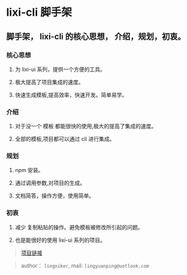 # lixi-cli 脚手架

## 脚手架， lixi-cli 的核心思想， 介绍，规划，初衷。

### 核心思想

1. 为 lixi-ui 系列，提供一个方便的工具。

2. 极大提高了项目集成的速度。

3. 快速生成模板,提高效率，快速开发。简单易学。

### 介绍

1. 对于没一个 模板 都能很快的使用,极大的提高了集成的速度。

2. 全部的模板,项目都可以通过 cli 进行集成。

### 规划

1. npm 安装。

2. 通过调用参数,对项目的生成。

3. 文档简答，操作方便，使用简单。

### 初衷

1. 减少 复制粘贴的操作。避免模板被修改所引起的问题。

2. 也是能很好的使用 lixi-ui 系列的项目。


> <a href="https://github.com/lixi-ui/lixi-cli" target="_blank">项目链接</a>

> author： `lingniker`,  mail: `lingyuanping@uotlook.com`
